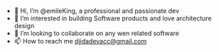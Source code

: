 - 👋 Hi, I’m @emileKing, a professional and passionate dev
- 👀 I’m interested in building Software products and love architecture design
- 💞️ I’m looking to collaborate on any wen related software
- 📫 How to reach me djidadevacc@gmail.com

<!---
emileKing/emileKing is a ✨ special ✨ repository because its `README.md` (this file) appears on your GitHub profile.
You can click the Preview link to take a look at your changes.
--->
